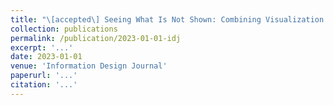 ```yaml
---
title: "\[accepted\] Seeing What Is Not Shown: Combining Visualization Critique and Design to Surface the Limitations in Data."
collection: publications
permalink: /publication/2023-01-01-idj
excerpt: '...'
date: 2023-01-01
venue: 'Information Design Journal'
paperurl: '...'
citation: '...'
---
```


